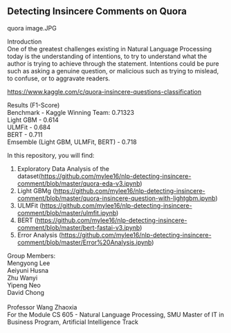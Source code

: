 ## Detecting Insincere Comments on Quora

quora image.JPG

Introduction<br>
One of the greatest challenges existing in Natural Language Processing today is the understanding of intentions, to try to understand what the author is trying to achieve through the statement. Intentions could be pure such as asking a genuine question, or malicious such as trying to mislead, to confuse, or to aggravate readers. 

https://www.kaggle.com/c/quora-insincere-questions-classification

Results (F1-Score) <br>
Benchmark - Kaggle Winning Team: 0.71323<br>
Light GBM - 0.614<br>
ULMFit - 0.684<br>
BERT - 0.711<br>
Emsemble (Light GBM, ULMFit, BERT) - 0.718<br>

In this repository, you will find:
1. Exploratory Data Analysis of the dataset(https://github.com/mylee16/nlp-detecting-insincere-comment/blob/master/quora-eda-v3.ipynb)
2. Light GBMg (https://github.com/mylee16/nlp-detecting-insincere-comment/blob/master/quora-insincere-question-with-lightgbm.ipynb)
3. ULMFit (https://github.com/mylee16/nlp-detecting-insincere-comment/blob/master/ulmfit.ipynb)
4. BERT (https://github.com/mylee16/nlp-detecting-insincere-comment/blob/master/bert-fastai-v3.ipynb)
5. Error Analysis (https://github.com/mylee16/nlp-detecting-insincere-comment/blob/master/Error%20Analysis.ipynb)

Group Members:<br>
Mengyong Lee<br>
Aeiyuni Husna<br>
Zhu Wanyi<br>
Yipeng Neo<br>
David Chong<br><br>
Professor Wang Zhaoxia
<br>
For the Module CS 605 - Natural Language Processing, SMU Master of IT in Business Program, Artificial Intelligence Track
